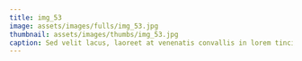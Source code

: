 ```yaml
--- 
title: img_53
image: assets/images/fulls/img_53.jpg 
thumbnail: assets/images/thumbs/img_53.jpg 
caption: Sed velit lacus, laoreet at venenatis convallis in lorem tincidunt. 
--- 
```

